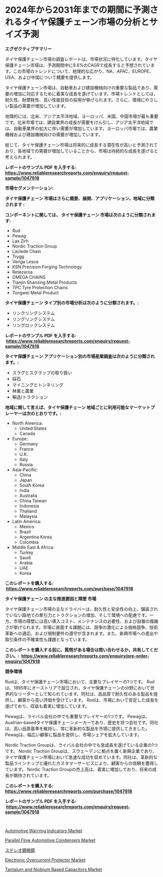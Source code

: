 <p><h1>2024年から2031年までの期間に予測されるタイヤ保護チェーン市場の分析とサイズ予測</h1></p><p><strong>エグゼクティブサマリー</strong></p>
<p><p>タイヤ保護チェーン市場の調査レポートは、市場状況に特化しています。タイヤ保護チェーン市場は、予測期間中に8.6%のCAGRで成長すると予想されています。この市場のトレンドについて、地理的な広がり、NA、APAC、EUROPE、USA、および中国について概要を提供します。</p><p>タイヤ保護チェーン市場は、自動車および建設機械向けの重要な製品であり、需要の増加に対応するために着実な成長を遂げています。市場トレンドとしては、耐久性、耐摩耗性、高い性能技術の採用が挙げられます。さらに、環境にやさしい製品の需要が増加しています。</p><p>地理的には、北米、アジア太平洋地域、ヨーロッパ、米国、中国市場が最も重要です。北米市場では、建設業界の成長が需要をけん引し、アジア太平洋地域では、自動車業界の拡大に伴い需要が増加しています。ヨーロッパ市場では、農業機械および建設機械向けの需要が増加しています。</p><p>総じて、タイヤ保護チェーン市場は将来的に成長する潜在性が高いと予測されており、各地域での需要が増加していることから、市場は持続的な成長を遂げると考えられます。</p></p>
<p><strong>レポートのサンプル PDF を入手する: <a href="https://www.reliableresearchreports.com/enquiry/request-sample/1047918">https://www.reliableresearchreports.com/enquiry/request-sample/1047918</a></strong></p>
<p><strong>市場セグメンテーション:</strong></p>
<p><strong> タイヤ保護チェーン 市場はさらに概要、展開、アプリケーション、地域に分類されます :</strong></p>
<p><strong>コンポーネントに関しては、 タイヤ保護チェーン 市場は次のように分類されます: &nbsp;</strong></p>
<p><ul><li>Rud</li><li>Pewag</li><li>Las Zirh</li><li>Nordic Traction Group</li><li>Laclede Chain</li><li>Trygg</li><li>Veriga Lesce</li><li>KSN Precision Forging Technology</li><li>Retezarna</li><li>OMEGA CHAINS</li><li>Tianjin Shanxing Metal Products</li><li>TPC Tyre Protection Chains</li><li>Tongwei Metal Product</li></ul></p>
<p><strong> タイヤ保護チェーン タイプ別の市場分析は次のように分類されます。:</strong></p>
<p><ul><li>リンクリングシステム</li><li>リングリングシステム</li><li>リングロックシステム</li></ul></p>
<p><strong>レポートのサンプル PDF を入手する: &nbsp;<a href="https://www.reliableresearchreports.com/enquiry/request-sample/1047918">https://www.reliableresearchreports.com/enquiry/request-sample/1047918</a></strong></p>
<p><strong> タイヤ保護チェーン アプリケーション別の市場産業調査は次のように分類されます。:</strong></p>
<p><ul><li>スラグとスクラップの取り扱い</li><li>採石</li><li>マイニングとトンネリング</li><li>林業と農業</li><li>輸送/トラクション</li></ul></p>
<p><strong>地域に関して言えば、タイヤ保護チェーン 地域ごとに利用可能なマーケットプレーヤーは次のとおりです。:</strong></p>
<p><ul>
    <li>
        North America:
        <ul>
            <li>United States</li>
            <li>Canada</li>
        </ul>
    </li>
    <li>
        Europe:
        <ul>
            <li>Germany</li>
            <li>France</li>
            <li>U.K.</li>
            <li>Italy</li>
            <li>Russia</li>
        </ul>
    </li>
    <li>
        Asia-Pacific:
        <ul>
            <li>China</li>
            <li>Japan</li>
            <li>South Korea</li>
            <li>India</li>
            <li>Australia</li>
            <li>China Taiwan</li>
            <li>Indonesia</li>
            <li>Thailand</li>
            <li>Malaysia</li>
        </ul>
    </li>
    <li>
        Latin America:
        <ul>
            <li>Mexico</li>
            <li>Brazil</li>
            <li>Argentina Korea</li>
            <li>Colombia</li>
        </ul>
    </li>
    <li>
        Middle East & Africa:
        <ul>
            <li>Turkey</li>
            <li>Saudi</li>
            <li>Arabia</li>
            <li>UAE</li>
            <li>Korea</li>
        </ul>
    </li>
    </ul></p>
<p><strong>このレポートを購入する: &nbsp;<a href="https://www.reliableresearchreports.com/purchase/1047918">https://www.reliableresearchreports.com/purchase/1047918</a></strong></p>
<p><strong>タイヤ保護チェーン の主な推進要因と障壁 市場</strong></p>
<p><p>タイヤ保護チェーン市場の主なドライバーは、耐久性と安全性の向上、舗装されていない路地での牽引力とトラクションの増加、そして環境への配慮です。一方、市場の障壁には高い導入コスト、メンテナンスの必要性、および設置の複雑さが挙げられます。市場に直面する課題には、競争の激化による価格競争、技術革新への適応、および規制要件の遵守が含まれます。また、新興市場への進出や取引条件の不確実性も課題となっています。</p></p>
<p><strong>このレポートを購入する前に、質問がある場合は問い合わせるか、共有してください。:&nbsp; <a href="https://www.reliableresearchreports.com/enquiry/pre-order-enquiry/1047918">https://www.reliableresearchreports.com/enquiry/pre-order-enquiry/1047918</a></strong></p>
<p><strong>競争環境</strong></p>
<p><p>Rudは、タイヤ保護チェーン市場において、主要なプレイヤーの1つです。 Rudは、1895年にオーストリアで設立され、タイヤ保護チェーンの分野において世界的なリーダーとして知られています。同社は、高品質で耐久性のある製品を提供し、顧客から高い評価を受けています。 Rudは、市場において安定した成長を遂げており、収益も着実に増加しています。</p><p>Pewagは、ライバル会社の中でも重要なプレイヤーの1つです。 Pewagは、Austrian-basedタイヤ保護チェーンメーカーであり、歴史を持つ会社です。同社は、高い品質基準を維持し、常に革新的な製品を市場に提供してきました。 Pewagは、幅広い顧客に製品を提供し、市場シェアを拡大しています。</p><p>Nordic Traction Groupは、ライバル会社の中でも急成長を遂げている企業の1つです。 Nordic Traction Groupは、スウェーデンに拠点を置く新興企業であり、タイヤ保護チェーン市場において急速な成功を収めています。同社は、革新的な製品ラインナップと優れたカスタマーサービスにより、顧客からの信頼を獲得しています。 Nordic Traction Groupの売上高は、着実に増加しており、将来の成長が期待されています。</p></p>
<p><strong>このレポートを購入する: &nbsp; <a href="https://www.reliableresearchreports.com/purchase/1047918">https://www.reliableresearchreports.com/purchase/1047918</a></strong></p>
<p><strong>レポートのサンプル PDF を入手する: &nbsp;<a href="https://www.reliableresearchreports.com/enquiry/request-sample/1047918">https://www.reliableresearchreports.com/enquiry/request-sample/1047918</a></strong><strong></strong></p>
<p>&nbsp;</p>
<p><p><a href="https://issuu.com/reportprime-2/docs/automotive-warning-indicators-market-size-2030.ppt">Automotive Warning Indicators Market</a></p><p><a href="https://issuu.com/reportprime-2/docs/parallel-flow-automotive-condensers-market-size-20">Parallel Flow Automotive Condensers Market</a></p><p><a href="https://github.com/AaronVargas43/Market-Research-Report-List-1/blob/main/576993515738.md">ステレオ顕微鏡</a></p><p><a href="https://github.com/julyju69/Market-Research-Report-List-2/blob/main/electronic-overcurrent-protector-market.md">Electronic Overcurrent Protector Market</a></p><p><a href="https://github.com/gdfhhhj/Market-Research-Report-List-3/blob/main/tantalum-and-niobium-based-capacitors-market.md">Tantalum and Niobium Based Capacitors Market</a></p></p>